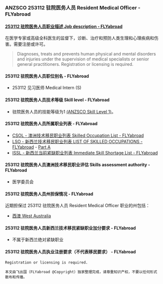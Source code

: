 ### ANZSCO 253112 驻院医务人员 Resident Medical Officer - FLYabroad ###

####  [253112 驻院医务人员职业描述 Job description - FLYabroad](http://www.flyabroadvisa.com/anzsco/2531.html#253112)

在医学专家或高级全科医生的监督下，诊断、治疗和预防人类生理和心理疾病和伤害。需要注册或许可。

> Diagnoses, treats and prevents human physical and mental disorders and injuries under the supervision of medical specialists or senior general practitioners. Registration or licensing is required.

#### 253112 驻院医务人员职位别名 - FLYabroad
 
- 253112 见习医师 Medical Intern (S)

#### 253112 驻院医务人员技术等级 Skill level - FLYabroad

- 驻院医务人员的技能等级为1 [(ANZSCO Skill Level 1)](http://www.flyabroadvisa.com/anzsco/)。

#### 253112 驻院医务人员所属职业列表 - FLYabroad

- [CSOL - 澳洲技术移民职业列表 Skilled Occupation List - FLYabroad](http://www.flyabroadvisa.com/sol/)
- [LSO - 新西兰技术移民职业列表 LIST OF SKILLED OCCUPATIONS - FLYabroad](http://nz.flyabroadvisa.com/lso/) - [Part A](parta)
- [ISSL - 新西兰当前紧缺职业列表 Immediate Skill Shortage List - FLYabroad](http://nz.flyabroadvisa.com/work-residence/issl.html)

#### 253112 驻院医务人员澳洲技术移民职业评估 Skills assessment authority - FLYabroad

- 医学委员会

#### 253112 驻院医务人员州担保情况 - FLYabroad

近期担保过 253112 驻院医务人员 Resident Medical Officer 职业的州包括：

- [西澳 West Australia](http://www.flyabroadvisa.com/zdb/wa.html)

#### 253112 驻院医务人员新西兰技术移民紧缺职业加分要求 - FLYabroad

- 不属于新西兰绝对紧缺职业

#### 253112 驻院医务人员执业注册要求（不代表移民要求） - FLYabroad

    Registration or licensing is required.

`本文由飞出国（FLYabroad @Copyright）独家整理完成，请尊重知识产权，不要以任何形式散布和传播。`